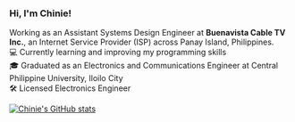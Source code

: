 ### Hi, I'm Chinie!

Working as an Assistant Systems Design Engineer at **Buenavista Cable TV Inc.**, an Internet Service Provider (ISP) across Panay Island, Philippines.<br/>
💻 Currently learning and improving my programming skills<br/>
🎓 Graduated as an Electronics and Communications Engineer at Central Philippine University, Iloilo City<br/>
🛠️ Licensed Electronics Engineer<br/>

<!-- GitHub stats from https://github.com/anuraghazra/github-readme-stats -->
[![Chinie's GitHub stats](https://github-readme-stats.vercel.app/api?username=YOUR_USERNAME&count_private=true&show_icons=true&theme=radical&hide_rank=false)](https://github.com/anuraghazra/github-readme-stats)
